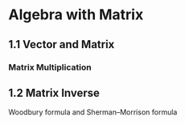 # Algebra with Matrix

## 1.1 Vector and Matrix

### Matrix Multiplication 


## 1.2 Matrix Inverse
Woodbury formula and Sherman–Morrison formula